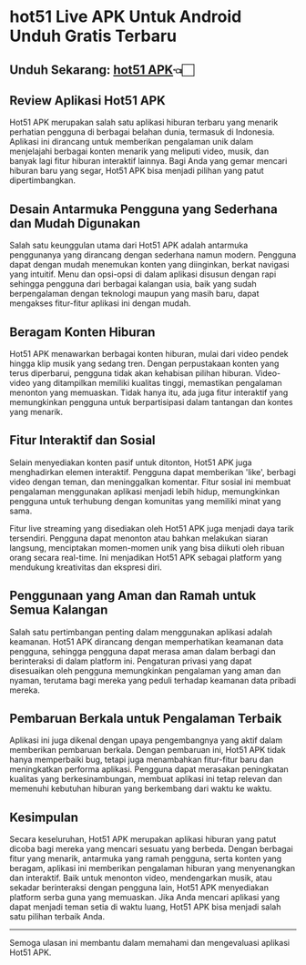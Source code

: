 # hot51 Live APK Untuk Android Unduh Gratis Terbaru

## Unduh Sekarang: [hot51 APK](https://spoo.me/POLFUu)👈🏻

## **Review Aplikasi Hot51 APK**

Hot51 APK merupakan salah satu aplikasi hiburan terbaru yang menarik perhatian pengguna di berbagai belahan dunia, termasuk di Indonesia. Aplikasi ini dirancang untuk memberikan pengalaman unik dalam menjelajahi berbagai konten menarik yang meliputi video, musik, dan banyak lagi fitur hiburan interaktif lainnya. Bagi Anda yang gemar mencari hiburan baru yang segar, Hot51 APK bisa menjadi pilihan yang patut dipertimbangkan.

## **Desain Antarmuka Pengguna yang Sederhana dan Mudah Digunakan**

Salah satu keunggulan utama dari Hot51 APK adalah antarmuka penggunanya yang dirancang dengan sederhana namun modern. Pengguna dapat dengan mudah menemukan konten yang diinginkan, berkat navigasi yang intuitif. Menu dan opsi-opsi di dalam aplikasi disusun dengan rapi sehingga pengguna dari berbagai kalangan usia, baik yang sudah berpengalaman dengan teknologi maupun yang masih baru, dapat mengakses fitur-fitur aplikasi ini dengan mudah.

## **Beragam Konten Hiburan**

Hot51 APK menawarkan berbagai konten hiburan, mulai dari video pendek hingga klip musik yang sedang tren. Dengan perpustakaan konten yang terus diperbarui, pengguna tidak akan kehabisan pilihan hiburan. Video-video yang ditampilkan memiliki kualitas tinggi, memastikan pengalaman menonton yang memuaskan. Tidak hanya itu, ada juga fitur interaktif yang memungkinkan pengguna untuk berpartisipasi dalam tantangan dan kontes yang menarik.

## **Fitur Interaktif dan Sosial**

Selain menyediakan konten pasif untuk ditonton, Hot51 APK juga menghadirkan elemen interaktif. Pengguna dapat memberikan 'like', berbagi video dengan teman, dan meninggalkan komentar. Fitur sosial ini membuat pengalaman menggunakan aplikasi menjadi lebih hidup, memungkinkan pengguna untuk terhubung dengan komunitas yang memiliki minat yang sama.

Fitur live streaming yang disediakan oleh Hot51 APK juga menjadi daya tarik tersendiri. Pengguna dapat menonton atau bahkan melakukan siaran langsung, menciptakan momen-momen unik yang bisa diikuti oleh ribuan orang secara real-time. Ini menjadikan Hot51 APK sebagai platform yang mendukung kreativitas dan ekspresi diri.

## **Penggunaan yang Aman dan Ramah untuk Semua Kalangan**

Salah satu pertimbangan penting dalam menggunakan aplikasi adalah keamanan. Hot51 APK dirancang dengan memperhatikan keamanan data pengguna, sehingga pengguna dapat merasa aman dalam berbagi dan berinteraksi di dalam platform ini. Pengaturan privasi yang dapat disesuaikan oleh pengguna memungkinkan pengalaman yang aman dan nyaman, terutama bagi mereka yang peduli terhadap keamanan data pribadi mereka.

## **Pembaruan Berkala untuk Pengalaman Terbaik**

Aplikasi ini juga dikenal dengan upaya pengembangnya yang aktif dalam memberikan pembaruan berkala. Dengan pembaruan ini, Hot51 APK tidak hanya memperbaiki bug, tetapi juga menambahkan fitur-fitur baru dan meningkatkan performa aplikasi. Pengguna dapat merasakan peningkatan kualitas yang berkesinambungan, membuat aplikasi ini tetap relevan dan memenuhi kebutuhan hiburan yang berkembang dari waktu ke waktu.

## **Kesimpulan**

Secara keseluruhan, Hot51 APK merupakan aplikasi hiburan yang patut dicoba bagi mereka yang mencari sesuatu yang berbeda. Dengan berbagai fitur yang menarik, antarmuka yang ramah pengguna, serta konten yang beragam, aplikasi ini memberikan pengalaman hiburan yang menyenangkan dan interaktif. Baik untuk menonton video, mendengarkan musik, atau sekadar berinteraksi dengan pengguna lain, Hot51 APK menyediakan platform serba guna yang memuaskan. Jika Anda mencari aplikasi yang dapat menjadi teman setia di waktu luang, Hot51 APK bisa menjadi salah satu pilihan terbaik Anda.

--- 

Semoga ulasan ini membantu dalam memahami dan mengevaluasi aplikasi Hot51 APK.
